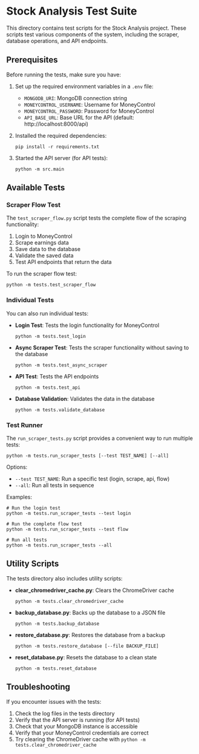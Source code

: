 # Stock Analysis Test Suite

This directory contains test scripts for the Stock Analysis project. These scripts test various components of the system, including the scraper, database operations, and API endpoints.

## Prerequisites

Before running the tests, make sure you have:

1. Set up the required environment variables in a `.env` file:
   - `MONGODB_URI`: MongoDB connection string
   - `MONEYCONTROL_USERNAME`: Username for MoneyControl
   - `MONEYCONTROL_PASSWORD`: Password for MoneyControl
   - `API_BASE_URL`: Base URL for the API (default: http://localhost:8000/api)

2. Installed the required dependencies:
   ```
   pip install -r requirements.txt
   ```

3. Started the API server (for API tests):
   ```
   python -m src.main
   ```

## Available Tests

### Scraper Flow Test

The `test_scraper_flow.py` script tests the complete flow of the scraping functionality:
1. Login to MoneyControl
2. Scrape earnings data
3. Save data to the database
4. Validate the saved data
5. Test API endpoints that return the data

To run the scraper flow test:
```
python -m tests.test_scraper_flow
```

### Individual Tests

You can also run individual tests:

- **Login Test**: Tests the login functionality for MoneyControl
  ```
  python -m tests.test_login
  ```

- **Async Scraper Test**: Tests the scraper functionality without saving to the database
  ```
  python -m tests.test_async_scraper
  ```

- **API Test**: Tests the API endpoints
  ```
  python -m tests.test_api
  ```

- **Database Validation**: Validates the data in the database
  ```
  python -m tests.validate_database
  ```

### Test Runner

The `run_scraper_tests.py` script provides a convenient way to run multiple tests:

```
python -m tests.run_scraper_tests [--test TEST_NAME] [--all]
```

Options:
- `--test TEST_NAME`: Run a specific test (login, scrape, api, flow)
- `--all`: Run all tests in sequence

Examples:
```
# Run the login test
python -m tests.run_scraper_tests --test login

# Run the complete flow test
python -m tests.run_scraper_tests --test flow

# Run all tests
python -m tests.run_scraper_tests --all
```

## Utility Scripts

The tests directory also includes utility scripts:

- **clear_chromedriver_cache.py**: Clears the ChromeDriver cache
  ```
  python -m tests.clear_chromedriver_cache
  ```

- **backup_database.py**: Backs up the database to a JSON file
  ```
  python -m tests.backup_database
  ```

- **restore_database.py**: Restores the database from a backup
  ```
  python -m tests.restore_database [--file BACKUP_FILE]
  ```

- **reset_database.py**: Resets the database to a clean state
  ```
  python -m tests.reset_database
  ```

## Troubleshooting

If you encounter issues with the tests:

1. Check the log files in the tests directory
2. Verify that the API server is running (for API tests)
3. Check that your MongoDB instance is accessible
4. Verify that your MoneyControl credentials are correct
5. Try clearing the ChromeDriver cache with `python -m tests.clear_chromedriver_cache` 